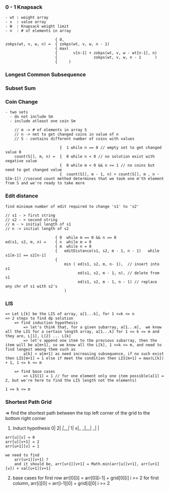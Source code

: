 ### 0 - 1 Knapsack
    - wt : weight array
    - v  : value array
    - W  : Knapsack weight limit
    - n  : # of elements in array

                          { 0,  
    zokps(wt, v, w, n) =  { zokps(wt, v, w, n - 1)
                          { max(                              
                          {       v[n-1] + zokps(wt, v, w - wt[n-1], n)
                          {                zokps(wt, v, w, n - 1      )
                          {     )

### Longest Common Subsequence

### Subset Sum

### Coin Change
    - two sets
      - do not include Sm
      - include atleast one coin Sm
```
    // m -> # of elements in array S
    // n -> net to get changed coins in value of n
    // S - contains different number of coins with values
    
                        {  1 while n == 0 // empty set to get changed value 0
    count(S[], m, n) =  {  0 while n < 0 // no solution exist with negative value
                        {  0 while m < 0 && n >= 1 // no coins but need to get changed value
                        {  count(S[], m - 1, n) + count(S[], m , n - S[m-1]) //second count method determines that we took one m'th element from S and we're ready to take more

```

### Edit distance
    find minimum number of edit required to change 's1' to 's2'

    // s1 - > first string
    // s2 - > second string
    // m - > initial length of s1
    // n -> initial length of s2

                          { 0  while m == 0 && n == 0
    ed(s1, s2, m, n) =    { n  while m = 0
                          { m  while n = 0
                          {   editDistance(s1, s2, m - 1, n - 1)   while s1[m-1] == s2[n-1]
                          { 
                              min ( ed(s1, s2, m, n- 1),  // insert into s1
                                    ed(s1, s2, m - 1, n), // delete from s1
                                    ed(s1, s2, m - 1, n - 1) // replace any chr of s1 with s2's
                              )


### LIS
    => Let L[k] be the LIS of array, a[1...k], for 1 <=k <= n
    => 2 steps to find dp solution
        => find induction hypothesis
            => let's think that, for a given subarray, a[1...m],  we know all the LIS for a certain length array, a[1...k] for 1 <= k <= m and they are, L[1], L[2] ... L[k]
            => let's append one item to the previous subarray, then the item will be a[m+1], so we know all the L[k], 1 <=k <= m, and need to find longest among them such as
            a[k] < a[m+1] as need increasing subsequence, if no such exist then LIS[m+1] = 1 else if meet the condition then LIS[m+1] = max(L[k]) + 1, 1 <= k <= m

        => find base cases
            => LIS[1] = 1 // for one element only one item possible(a[1] = 2, but we're here to find the LIS length not the elements)
    
    1 <= k <= m


### Shortest Path Grid
  => find the shortest path between the top left corner of the grid to the bottom right corner
  1. Induct hypothesis
    0| 2|
    _|__|_
    1| x|_
    _|__|
    _|  |
    
    arr[u][v] = 0
    arr[u][v+1] = 2
    arr[u+1][v] = 1
    
    we need to find 
        arr[u+1][v+1] ?
        and it should be, arr[u+1][v+1] = Math.min(arr[u][v+1], arr[u+1][v]) + val[u+1][v+1]
         
  2. base cases
    for first row     arr[0][i] = arr[0][i-1] +  grid[0][i] i >= 2
    for first column, arr[i][0] = arr[i-1][0] +  grid[i][0] i >= 2
    
